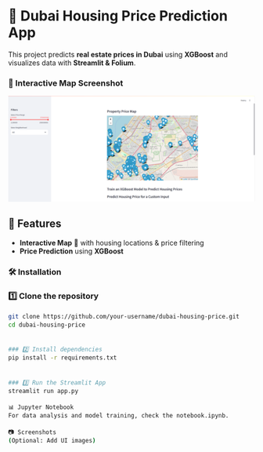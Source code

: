 # 🏡 Dubai Housing Price Prediction App

This project predicts **real estate prices in Dubai** using **XGBoost** and visualizes data with **Streamlit & Folium**.

### 📍 Interactive Map Screenshot
![Housing Price Map](Image.PNG)

## 🚀 Features
- **Interactive Map** 📍 with housing locations & price filtering
- **Price Prediction** using **XGBoost**


### 🛠 Installation

### 1️⃣ Clone the repository
```bash
git clone https://github.com/your-username/dubai-housing-price.git
cd dubai-housing-price


### 2️⃣ Install dependencies
pip install -r requirements.txt


### 3️⃣ Run the Streamlit App
streamlit run app.py

📊 Jupyter Notebook
For data analysis and model training, check the notebook.ipynb.

📷 Screenshots
(Optional: Add UI images)
